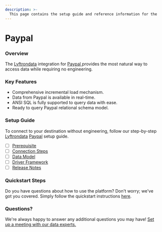 ```yaml
---
description: >-
  This page contains the setup guide and reference information for the Paypal source connector.
---
```


# Paypal

### Overview

The [Lyftrondata](https://www.lyftrondata.com/) integration for [Paypal](https://www.lyftrondata.com/integration/paypal/)[ ](https://www.lyftrondata.com/integration/paypal/)provides the most natural way to access data while requiring no engineering.

### Key Features

* Comprehensive incremental load mechanism.
* Data from Paypal is available in real-time.&#x20;
* ANSI SQL is fully supported to query data with ease.
* Ready to query Paypal relational schema model.

### Setup Guide

To connect to your destination without engineering, follow our step-by-step [Lyftrondata](https://www.lyftrondata.com/)  [Paypal](https://www.lyftrondata.com/integration/paypal/) setup guide.

* [ ] [Prerequisite](../../commerce-analytics/paypal/prerequisite.md)
* [ ] [Connection Steps](../../commerce-analytics/paypal/connection-steps.md)
* [ ] [Data Model](../../commerce-analytics/paypal/data-model/)
* [ ] [Driver Framework](../../commerce-analytics/paypal/driver-framework/)
* [ ] [Release Notes](../../commerce-analytics/paypal/release-notes.md)

### Quickstart Steps

Do you have questions about how to use the platform? Don't worry; we've got you covered. Simply follow the quickstart instructions [here](../../../quickstart-steps.md).

### Questions? <a href="#questions" id="questions"></a>

We're always happy to answer any additional questions you may have! [Set up a meeting with our data experts.](https://www.lyftrondata.com/book-a-meeting/)

